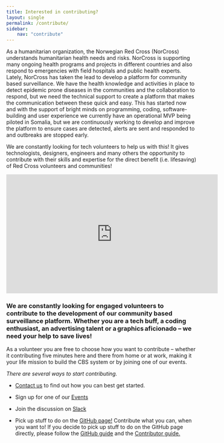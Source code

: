 ```yaml
---
title: Interested in contributing?
layout: single
permalink: /contribute/
sidebar:
    nav: "contribute"
---
```


As a humanitarian organization, the Norwegian Red Cross (NorCross) understands humanitarian health needs and risks. NorCross is supporting many ongoing health programs and projects in different countries and also respond to emergencies with field hospitals and public health experts. Lately, NorCross has taken the lead to develop a platform for community based surveillance. We have the health knowledge and activities in place to detect epidemic prone diseases in the communities and the collaboration to respond, but we need the technical support to create a platform that makes the communication between these quick and easy. This has started now and with the support of bright minds on programming, coding, software-building and user experience we currently have an operational MVP being piloted in Somalia, but we are continuously working to develop and improve the platform to ensure cases are detected, alerts are sent and responded to and outbreaks are stopped early. 

We are constantly looking for tech volunteers to help us with this! It gives technologists, designers, engineers and many others the opportunity to contribute with their skills and expertise for the direct benefit (i.e. lifesaving) of Red Cross volunteers and communities!

<iframe src="https://www.youtube.com/embed/9E46qQnjfbI" width="560" height="315" frameborder="0"> </iframe>

### We are constantly looking for engaged volunteers to contribute to the development of our community based surveillance platform. Whether you are a tech buff, a coding enthusiast, an advertising talent or a graphics aficionado – we need your help to save lives! 

As a volunteer you are free to choose how you want to contribute – whether it contributing five minutes here and there from home or at work, making it your life mission to build the CBS system or by joining one of our events.  

*There are several ways to start contributing.*  

* [Contact us](https://src.cbsrc.org/contactus/) to find out how you can best get started.  

* Sign up for one of our [Events](https://src.cbsrc.org/contribute/events/)  

* Join the discussion on [Slack](https://cbsv2.slack.com)  

* Pick up stuff to do on the [GitHub page!](https://github.com/IFRCGo/cbs) Contribute what you can, when you want to! If you decide to pick up stuff to do on the GitHub page directly, please follow the [GitHub guide](https://src.cbsrc.org/contribute/githubguide/) and the [Contributor guide.](https://github.com/IFRCGo/cbs/blob/master/Documentation/Contribution/contributing.md)   
